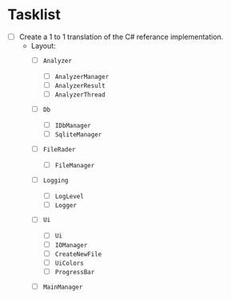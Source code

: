 # Tasklist

- [ ] Create a 1 to 1 translation of the C# referance implementation.
  - Layout:
    - [ ] `Analyzer`
      - [ ] `AnalyzerManager`
      - [ ] `AnalyzerResult`
      - [ ] `AnalyzerThread`
    - [ ] `Db`
      - [ ] `IDbManager`
      - [ ] `SqliteManager`
    - [ ] `FileRader`
      - [ ] `FileManager`
    - [ ] `Logging`
      - [ ] `LogLevel`
      - [ ] `Logger`
    - [ ] `Ui`
      - [ ] `Ui`
      - [ ] `IOManager`
      - [ ] `CreateNewFile`
      - [ ] `UiColors`
      - [ ] `ProgressBar`
    - [ ] `MainManager`


